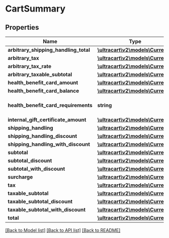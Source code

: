 # CartSummary

## Properties
Name | Type | Description | Notes
------------ | ------------- | ------------- | -------------
**arbitrary_shipping_handling_total** | [**\ultracart\v2\models\Currency**](Currency.md) |  | [optional] 
**arbitrary_tax** | [**\ultracart\v2\models\Currency**](Currency.md) |  | [optional] 
**arbitrary_tax_rate** | [**\ultracart\v2\models\Currency**](Currency.md) |  | [optional] 
**arbitrary_taxable_subtotal** | [**\ultracart\v2\models\Currency**](Currency.md) |  | [optional] 
**health_benefit_card_amount** | [**\ultracart\v2\models\Currency**](Currency.md) |  | [optional] 
**health_benefit_card_balance** | [**\ultracart\v2\models\Currency**](Currency.md) |  | [optional] 
**health_benefit_card_requirements** | **string** | Health benefit card requirements | [optional] 
**internal_gift_certificate_amount** | [**\ultracart\v2\models\Currency**](Currency.md) |  | [optional] 
**shipping_handling** | [**\ultracart\v2\models\Currency**](Currency.md) |  | [optional] 
**shipping_handling_discount** | [**\ultracart\v2\models\Currency**](Currency.md) |  | [optional] 
**shipping_handling_with_discount** | [**\ultracart\v2\models\Currency**](Currency.md) |  | [optional] 
**subtotal** | [**\ultracart\v2\models\Currency**](Currency.md) |  | [optional] 
**subtotal_discount** | [**\ultracart\v2\models\Currency**](Currency.md) |  | [optional] 
**subtotal_with_discount** | [**\ultracart\v2\models\Currency**](Currency.md) |  | [optional] 
**surcharge** | [**\ultracart\v2\models\Currency**](Currency.md) |  | [optional] 
**tax** | [**\ultracart\v2\models\Currency**](Currency.md) |  | [optional] 
**taxable_subtotal** | [**\ultracart\v2\models\Currency**](Currency.md) |  | [optional] 
**taxable_subtotal_discount** | [**\ultracart\v2\models\Currency**](Currency.md) |  | [optional] 
**taxable_subtotal_with_discount** | [**\ultracart\v2\models\Currency**](Currency.md) |  | [optional] 
**total** | [**\ultracart\v2\models\Currency**](Currency.md) |  | [optional] 

[[Back to Model list]](../README.md#documentation-for-models) [[Back to API list]](../README.md#documentation-for-api-endpoints) [[Back to README]](../README.md)


